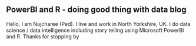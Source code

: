 ## PowerBI and R - doing good thing with data blog

Hello, I am Nujcharee (Ped). I live and work in North Yorkshire, UK. I do data science / data intelligence including story telling using Microsoft PowerBI and R. Thanks for stopping by
